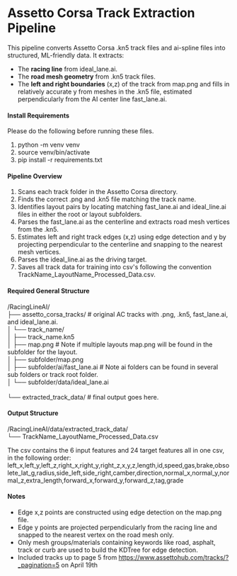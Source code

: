 # Assetto Corsa Track Extraction Pipeline
This pipeline converts Assetto Corsa .kn5 track files and ai-spline files into structured, ML-friendly data. It extracts:<br/>
- The **racing line** from ideal_lane.ai.<br/>
- The **road mesh geometry** from .kn5 track files.<br/>
- The **left and right boundaries** (x,z) of the track from map.png and fills in relatively accurate y from meshes in the .kn5 file, estimated perpendicularly from the AI center line fast_lane.ai.<br/>

#### Install Requirements
Please do the following before running these files.<br/> 
1. python -m venv venv<br/> 
2. source venv/bin/activate<br/> 
3. pip install -r requirements.txt<br/> 

#### Pipeline Overview
1. Scans each track folder in the Assetto Corsa directory.<br/> 
2. Finds the correct .png and .kn5 file matching the track name.<br/> 
3. Identifies layout pairs by locating matching fast_lane.ai and ideal_line.ai files in either the root or layout subfolders.<br/> 
4. Parses the fast_lane.ai as the centerline and extracts road mesh vertices from the .kn5.<br/> 
5. Estimates left and right track edges (x,z) using edge detection and y by projecting perpendicular to the centerline and snapping to the nearest mesh vertices.<br/> 
6. Parses the ideal_line.ai as the driving target.<br/> 
7. Saves all track data for training into csv's following the convention TrackName_LayoutName_Processed_Data.csv.<br/> 

#### Required General Structure
/RacingLineAI/<br/> 
├── assetto_corsa_tracks/                 # original AC tracks with .png, .kn5, fast_lane.ai, and ideal_lane.ai.<br/> 
│   └── track_name/<br/> 
│       ├── track_name.kn5<br/> 
│       ├── map.png                       # Note if multiple layouts map.png will be found in the subfolder for the layout.<br/>
│       ├── subfolder/map.png<br/> 
│       ├── subfolder/ai/fast_lane.ai     # Note ai folders can be found in several sub folders or track root folder.<br/>
│       └── subfolder/data/ideal_lane.ai<br/>    
└── extracted_track_data/                 # final output goes here.<br/>

#### Output Structure
/RacingLineAI/data/extracted_track_data/<br/>
└── TrackName_LayoutName_Processed_Data.csv<br/>

The csv contains the 6 input features and 24 target features all in one csv, in the following order:<br/>
left_x,left_y,left_z,right_x,right_y,right_z,x,y,z,length,id,speed,gas,brake,obsolete_lat_g,radius,side_left,side_right,camber,direction,normal_x,normal_y,normal_z,extra_length,forward_x,forward_y,forward_z,tag,grade<br/>

#### Notes
- Edge x,z points are constructed using edge detection on the map.png file.<br/>
- Edge y points are projected perpendicularly from the racing line and snapped to the nearest vertex on the road mesh only.<br/>
- Only mesh groups/materials containing keywords like road, asphalt, track or curb are used to build the KDTree for edge detection.<br/>
- Included tracks up to page 5 from https://www.assettohub.com/tracks/?_pagination=5 on April 19th